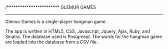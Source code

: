 /************************
 	  GLEMUR GAMES
*************************

Glemur Games is a single-player hangman game. 

The app is written in HTML5, CSS, Javascript, Jquery, Ajax, Ruby, and Sinatra. The database used is Postgresql. The words for the hangman game are loaded into the database from a CSV file. 

